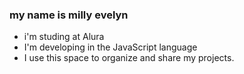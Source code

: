 ### my name is **milly evelyn**
* i'm studing at Alura
* I'm developing in the JavaScript language
* I use this space to organize and share my projects.
